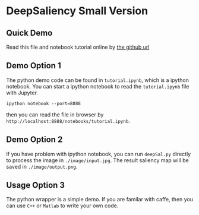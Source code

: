 # DeepSaliency Small Version

## Quick Demo
Read this file and notebook tutorial online by [the github url](https://github.com/zlmzju/deepSal/blob/master/tutorial.ipynb)

## Demo Option 1
The python demo code can be found in `tutorial.ipynb`, which is a ipython notebook.
You can start a ipython notebook to read the `tutorial.ipynb` file with Jupyter.

```Shell
ipython notebook --port=8888 
```

then you can read the file in browser by `http://localhost:8888/notebooks/tutorial.ipynb`.

## Demo Option 2
If you have problem with ipython notebook, you can run `deepSal.py` directly to process the image in `./image/input.jpg`.
The result saliency map will be saved in `./image/output.png`.

## Usage Option 3
The python wrapper is a simple demo. If you are familar with caffe, then you can use `C++` or `Matlab` to write your own code.
